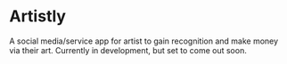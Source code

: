 # Artistly

 A social media/service app for artist to gain recognition and make money via their art. Currently in development, but set to come out soon.
